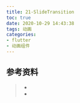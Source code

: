 ```yaml
---
title: 21-SlideTransition
toc: true
date: 2020-10-29 14:43:38
tags: 动画
categories:
- flutter
- 动画组件
---
```






## 参考资料
> - []()
> - []()
